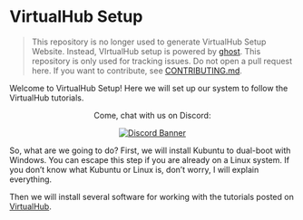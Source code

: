 # VirtualHub Setup

> This repository is no longer used to generate VirtualHub Setup Website. Instead, VIrtualHub setup is powered by [ghost](https://ghost.org). This repository is only used for tracking issues. Do not open a pull request here. If you want to contribute, see [CONTRIBUTING.md](https://github.com/InstallerLegacy/setup.virtualhub.eu.org/blob/main/CONTRIBUTING.md).

Welcome to VirtualHub Setup! Here we will set up our system to follow the VirtualHub tutorials.

<div align="center">
  <p>Come, chat with us on Discord:</p>
  <p>
    <a href="https://chat.virtualhub.eu.org">
      <img src="https://discordapp.com/api/guilds/1176107431013646357/widget.png?style=banner2" alt="Discord Banner"/>
    </a>
  </p>
</div>

So, what are we going to do? First, we will install Kubuntu to dual-boot with Windows. You can escape this step if you are already on a Linux system. If you don’t know what Kubuntu or Linux is, don’t worry, I will explain everything.

Then we will install several software for working with the tutorials posted on [VirtualHub](https://virtualhub.eu.org).
